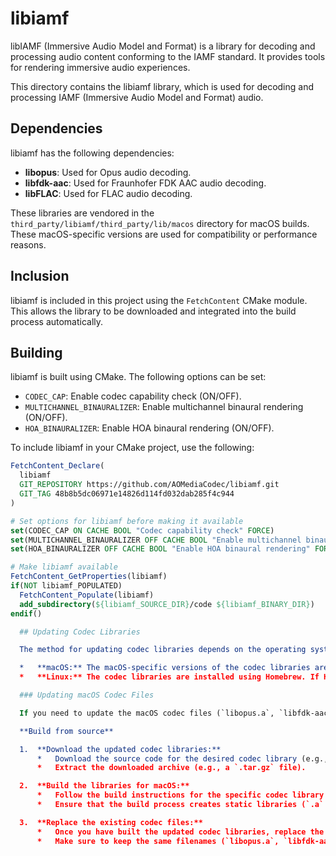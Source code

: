 # libiamf

libIAMF (Immersive Audio Model and Format) is a library for decoding and processing audio content conforming to the IAMF standard. It provides tools for rendering immersive audio experiences.

This directory contains the libiamf library, which is used for decoding and processing IAMF (Immersive Audio Model and Format) audio.

## Dependencies

libiamf has the following dependencies:

*   **libopus**: Used for Opus audio decoding.
*   **libfdk-aac**: Used for Fraunhofer FDK AAC audio decoding.
*   **libFLAC**: Used for FLAC audio decoding.

These libraries are vendored in the `third_party/libiamf/third_party/lib/macos` directory for macOS builds. These macOS-specific versions are used for compatibility or performance reasons.

## Inclusion

libiamf is included in this project using the `FetchContent` CMake module. This allows the library to be downloaded and integrated into the build process automatically.

## Building

libiamf is built using CMake. The following options can be set:

*   `CODEC_CAP`: Enable codec capability check (ON/OFF).
*   `MULTICHANNEL_BINAURALIZER`: Enable multichannel binaural rendering (ON/OFF).
*   `HOA_BINAURALIZER`: Enable HOA binaural rendering (ON/OFF).

To include libiamf in your CMake project, use the following:

```cmake
FetchContent_Declare(
  libiamf
  GIT_REPOSITORY https://github.com/AOMediaCodec/libiamf.git
  GIT_TAG 48b8b5dc06971e14826d114fd032dab285f4c944
)

# Set options for libiamf before making it available
set(CODEC_CAP ON CACHE BOOL "Codec capability check" FORCE)
set(MULTICHANNEL_BINAURALIZER OFF CACHE BOOL "Enable multichannel binaural rendering" FORCE)
set(HOA_BINAURALIZER OFF CACHE BOOL "Enable HOA binaural rendering" FORCE)

# Make libiamf available
FetchContent_GetProperties(libiamf)
if(NOT libiamf_POPULATED)
  FetchContent_Populate(libiamf)
  add_subdirectory(${libiamf_SOURCE_DIR}/code ${libiamf_BINARY_DIR})
endif()

  ## Updating Codec Libraries

  The method for updating codec libraries depends on the operating system:

  *   **macOS:** The macOS-specific versions of the codec libraries are located in the `third_party/libiamf/third_party/lib/macos` directory. To update these libraries, you can either build them from source or copy them from Homebrew (see the instructions below).
  *   **Linux:** The codec libraries are installed using Homebrew. If Homebrew is not installed, you will need to install the libraries manually.

  ### Updating macOS Codec Files

  If you need to update the macOS codec files (`libopus.a`, `libfdk-aac.a`, `libFLAC.a`) in the `third_party/libiamf/third_party/lib/macos` directory, you have to:

  **Build from source**

  1.  **Download the updated codec libraries:**
      *   Download the source code for the desired codec library (e.g., from the official Opus, FDK AAC, or FLAC website).
      *   Extract the downloaded archive (e.g., a `.tar.gz` file).

  2.  **Build the libraries for macOS:**
      *   Follow the build instructions for the specific codec library to build it for macOS. This usually involves using CMake or a similar build system.
      *   Ensure that the build process creates static libraries (`.a` files).

  3.  **Replace the existing codec files:**
      *   Once you have built the updated codec libraries, replace the existing `.a` files in the `third_party/libiamf/third_party/lib/macos` directory with the newly built ones.
      *   Make sure to keep the same filenames (`libopus.a`, `libfdk-aac.a`, `libFLAC.a`).

